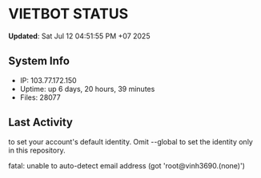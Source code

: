 # VIETBOT STATUS
**Updated**: Sat Jul 12 04:51:55 PM +07 2025

## System Info
- IP: 103.77.172.150
- Uptime: up 6 days, 20 hours, 39 minutes
- Files: 28077

## Last Activity

to set your account's default identity.
Omit --global to set the identity only in this repository.

fatal: unable to auto-detect email address (got 'root@vinh3690.(none)')

